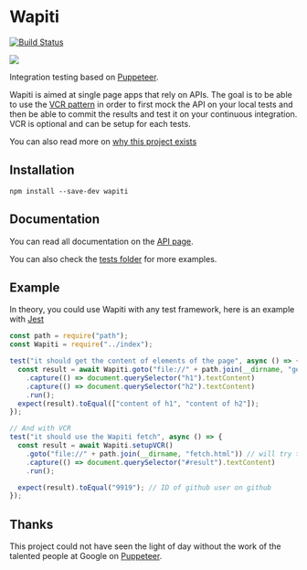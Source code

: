 # Wapiti

[![Build Status](https://travis-ci.org/Fenntasy/Wapiti.svg?branch=master)](https://travis-ci.org/Fenntasy/Wapiti)

![](https://upload.wikimedia.org/wikipedia/commons/thumb/2/22/The_deer_of_all_lands_%281898%29_Altai_wapiti.png/207px-The_deer_of_all_lands_%281898%29_Altai_wapiti.png)

Integration testing based on [Puppeteer](https://github.com/GoogleChrome/puppeteer).

Wapiti is aimed at single page apps that rely on APIs.
The goal is to be able to use the [VCR pattern](https://github.com/vcr/vcr) in order to first mock the API on your local tests and then be able to commit the results and test it on your continuous integration.
VCR is optional and can be setup for each tests.

You can also read more on [why this project exists](docs/WHY.md)

## Installation

`npm install --save-dev wapiti`

## Documentation

You can read all documentation on the [API page](docs/API.md).

You can also check the [tests folder](tests/) for more examples.

## Example

In theory, you could use Wapiti with any test framework, here is an example with [Jest](https://facebook.github.io/jest/)

```javascript
const path = require("path");
const Wapiti = require("../index");

test("it should get the content of elements of the page", async () => {
  const result = await Wapiti.goto("file://" + path.join(__dirname, "getH1.html"))
    .capture(() => document.querySelector("h1").textContent)
    .capture(() => document.querySelector("h2").textContent)
    .run();
  expect(result).toEqual(["content of h1", "content of h2"]);
});

// And with VCR
test("it should use the Wapiti fetch", async () => {
  const result = await Wapiti.setupVCR()
    .goto("file://" + path.join(__dirname, "fetch.html")) // will try to fetch "https://api.github.com/users/github"
    .capture(() => document.querySelector("#result").textContent)
    .run();

  expect(result).toEqual("9919"); // ID of github user on github
});
```

## Thanks

This project could not have seen the light of day without the work of the talented people at Google on [Puppeteer](https://github.com/GoogleChrome/puppeteer).
